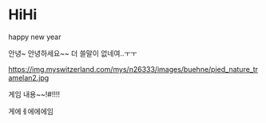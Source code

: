 # HiHi

happy new year

안녕~
안녕하세요~~
더 쓸말이 없네여..ㅜㅜ




https://img.myswitzerland.com/mys/n26333/images/buehne/pied_nature_tramelan2.jpg




게임 내용~~!#!!!!







게에ㅔ에에에임
